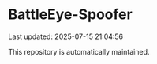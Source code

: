 # BattleEye-Spoofer

Last updated: 2025-07-15 21:04:56

This repository is automatically maintained.
